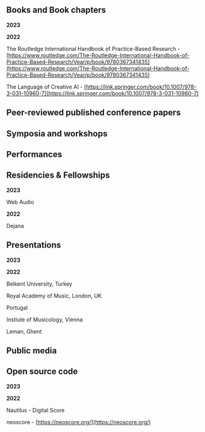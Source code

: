 ## Books and Book chapters
**2023**
 


**2022**

The Routledge International Handbook of Practice-Based Research - [https://www.routledge.com/The-Routledge-International-Handbook-of-Practice-Based-Research/Vear/p/book/9780367341435](https://www.routledge.com/The-Routledge-International-Handbook-of-Practice-Based-Research/Vear/p/book/9780367341435)

The Language of Creative AI - [https://link.springer.com/book/10.1007/978-3-031-10960-7](https://link.springer.com/book/10.1007/978-3-031-10960-7)

## Peer-reviewed published conference papers


## Symposia and workshops


## Performances


## Residencies & Fellowships
**2023**

Web Audio

**2022**

Dejana

## Presentations
**2023**

**2022**

Belkent University, Turkey

Royal Academy of Music, London, UK

Portugal

Instiute of Musicology, Vienna

Leman, Ghent


## Public media


## Open source code
**2023**

**2022**

Nautilus - Digital Score

neoscore - [https://neoscore.org/](https://neoscore.org/)


